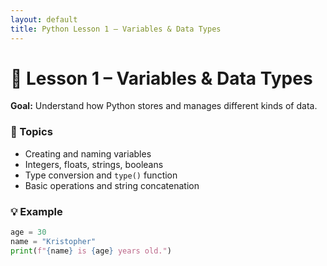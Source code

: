 ```yaml
---
layout: default
title: Python Lesson 1 – Variables & Data Types
---
```



# 🧠 Lesson 1 – Variables & Data Types
**Goal:** Understand how Python stores and manages different kinds of data.

### 🧩 Topics
- Creating and naming variables
- Integers, floats, strings, booleans
- Type conversion and `type()` function
- Basic operations and string concatenation

### 💡 Example
```python
age = 30
name = "Kristopher"
print(f"{name} is {age} years old.")
